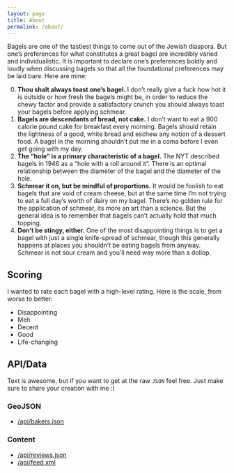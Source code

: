 ```yaml
---
layout: page
title: About
permalink: /about/
---
```


Bagels are one of the tastiest things to come out of the Jewish diaspora. But one’s preferences for what constitutes a great bagel are incredibly varied and individualistic. It is important to declare one’s preferences boldly and loudly when discussing bagels so that all the foundational preferences may be laid bare. Here are mine:

0. **Thou shalt always toast one’s bagel.** I don’t really give a fuck how hot it is outside or how fresh the bagels might be, in order to reduce the chewy factor and provide a satisfactory crunch you should always toast your bagels before applying schmear.
0. **Bagels are descendants of bread, not cake.** I don’t want to eat a 900 calorie pound cake for breakfast every morning. Bagels should retain the lightness of a good, white bread and eschew any notion of a dessert food. A bagel in the morning shouldn’t put me in a coma before I even get going with my day.
0. **The “hole” is a primary characteristic of a bagel.** The NYT described bagels in 1946 as a “hole with a roll around it”. There is an optimal relationship between the diameter of the bagel and the diameter of the hole.
0. **Schmear it on, but be mindful of proportions.** It would be foolish to eat bagels that are void of cream cheese, but at the same time I’m not trying to eat a full day’s worth of dairy on my bagel. There’s no golden rule for the application of schmear, its more an art than a science. But the general idea is to remember that bagels can’t actually hold that much topping.
0. **Don’t be stingy, either.** One of the most disappointing things is to get a bagel with just a single knife-spread of schmear, though this generally happens at places you shouldn’t be eating bagels from anyway. Schmear is not sour cream and you’ll need way more than a dollop.

## Scoring

I wanted to rate each bagel with a high-level rating. Here is the scale, from worse to better:

* Disappointing
* Meh
* Decent
* Good
* Life-changing

## API/Data

Text is awesome, but if you want to get at the raw `JSON` feel free. Just make sure to share your creation with me :)

### GeoJSON

* [/api/bakers.json](/api/bakers.json)

### Content

* [/api/reviews.json](/api/reviews.json)
* [/api/feed.xml](/api/feed.xml)
